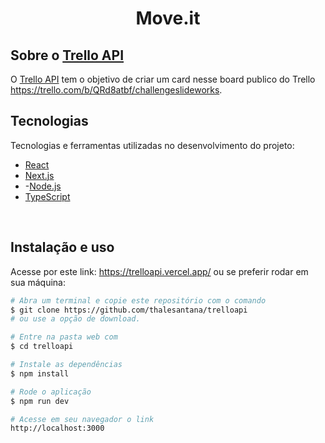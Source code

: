 <h1 align="center">Move.it</h1>

## Sobre o [Trello API](https://trelloapi.vercel.app/)

O [Trello API](https://trelloapi.vercel.app/) tem o objetivo de criar um card nesse board publico do Trello https://trello.com/b/QRd8atbf/challengeslideworks.

## Tecnologias

Tecnologias e ferramentas utilizadas no desenvolvimento do projeto:

- [React](https://reactjs.org/)
- [Next.js](https://nextjs.org/)
- -[Node.js](https://nodejs.org/en/)
- [TypeScript](https://www.typescriptlang.org/)
<br>

## Instalação e uso
Acesse por este link: https://trelloapi.vercel.app/ ou se preferir rodar em sua máquina:
```bash
# Abra um terminal e copie este repositório com o comando
$ git clone https://github.com/thalesantana/trelloapi
# ou use a opção de download.

# Entre na pasta web com 
$ cd trelloapi

# Instale as dependências
$ npm install

# Rode o aplicação
$ npm run dev

# Acesse em seu navegador o link
http://localhost:3000
```

<br>

